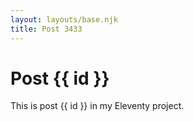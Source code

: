 ```yaml
---
layout: layouts/base.njk
title: Post 3433
---
```


# Post {{ id }}

This is post {{ id }} in my Eleventy project.
